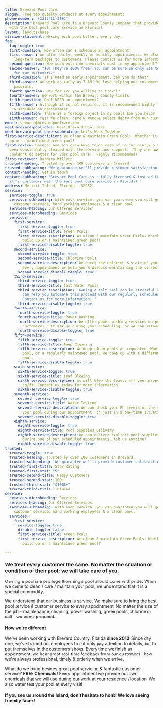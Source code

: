 ```yaml
---
title: Brevard Pool Care
slogan: Free top quality products at every appointment!
phone-number: "(321)412-5983"
description: Brevard Pool Care is a Brevard County Company that provides it's customers
  with the best pool care service in Florida!
layout: layouts/base
mission-statement: Making each pool better, every day.
faq:
  faq-toggle: true
  first-question: How often can I schedule an appointment?
  first-answer: We offer daily, weekly or monthly appointments. We also offer select
    long-term packages to customers. Please contact us for more information.
  second-question: How much extra do chemicals cost in my appointment?
  second-answer: "$0! They're 100% free! You can be sure we only use top quality products
    for our customers."
  third-question: If I need an early appointment, can you do that?
  third-answer: We work as early as 7 AM! We love helping our customers as early as
    possible.
  fourth-question: How far are you willing to travel?
  fourth-answer: We work within the Brevard County limits.
  fifth-question: Do I NEED an appointment?
  fifth-answer: Although it is not required, it is recommended highly to contact us
    & schedule an appointment.
  sixth-question: There is a foreign object in my pool! Can you help?
  sixth-answer: Yes! We clean, care & remove select debry from our customer's pools!
email: spencer@brevardpoolcare.com
meet-brevard-pool-care: Meet Brevard Pool Care
meet-brevard-pool-care-subheading: Let's Work Together
first-service-description: We clean & maintain Green Pools. Whether it's algae build
  up or a maintained green pool!
first-review: Spencer and his crew have taken care of us for nearly 5 years and we've
  been consistently pleased with the service and support.  They are awesome  and you
  couldn't do better for your pool care!  Highly recommended!
first-reviewer: Barbara Willett
trusted-heading: Trusted by over 100 customers in Brevard.
trusted-subheading: 'We guarantee we''ll provide customer satisfaction! '
contact-heading: Get in touch
contact-subheading: 'Brevard Pool Care is a fully licensed & insured LLC that provides
  it''s customers with the best pool care service in Florida! '
address: Merritt Island, Florida - 32952.
service:
  services-toggle: true
  services-subheading: With each service, you can guarantee you will get top notch
    customer service, hard working employees & a clean pool.
  services-heading: Our Offered Services
  services-microheading: Services
  services:
    first-service:
      first-service-toggle: true
      first-service-title: Green Pools
      first-service-description: We clean & maintain Green Pools. Whether it's algae
        build up or a maintained green pool!
      first-service-disable-toggle: true
    second-service:
      second-service-toggle: true
      second-service-title: Chlorine Pools
      second-service-description: We check the chlorine & state of your pool. During
        every appointment we help you & discuss maintaining the correct chlorine levels.
      second-service-disable-toggle: true
    third-service:
      third-service-toggle: true
      third-service-title: Salt Water Pools
      third-service-description: 'Owning a salt pool can be stressful or tedious. We
        can help you automate this process with our regularly scheduled appointments.
        Contact us for more information! '
      third-service-disable-toggle: true
    fourth-service:
      fourth-service-toggle: true
      fourth-service-title: Power Washing
      fourth-service-description: We offer power washing services on pools to all our
        customers! Just ask us during your scheduling, or we can assess it on the spot.
      fourth-service-disable-toggle: true
    fifth-service:
      fifth-service-toggle: true
      fifth-service-title: Deep Cleaning
      fifth-service-description: We deep clean pools as requested. Whether it's an abandoned
        pool, or a regularly maintened pool. We come up with a different plan for each
        pool.
      fifth-service-disable-toggle: true
    sixth-service:
      sixth-service-toggle: true
      sixth-service-title: Leaf Blowing
      sixth-service-description: We will blow the leaves off your property. Priced per
        sq/ft. Contact us today for more information.
      sixth-service-disable-toggle: true
    seventh-service:
      seventh-service-toggle: true
      seventh-service-title: Water Testing
      seventh-service-description: We can check your Ph levels or the salt levels of
        your pool during our appointment, or just in a one-time situation.
      seventh-service-disable-toggle: true
    eighth-service:
      eighth-service-toggle: true
      eighth-service-title: Pool Supplies Delivery
      eighth-service-description: We can deliver explicit pool supplies to you, only
        during one of our scheduled appointments. Ask us anytime!
      eighth-service-disable-toggle: true
trusted:
  trusted-toggle: true
  trusted-heading: Trusted by over 100 customers in Brevard.
  trusted-subheading: 'We guarantee we''ll provide customer satisfaction! '
  trusted-first-title: Star Rating
  trusted-first-stat: "5"
  trusted-second-title: Happy Customers
  trusted-second-stat: 100+
  trusted-third-stat: "$100k+"
  trusted-third-title: Insured
service:
  services-microheading: Services
  services-heading: Our Offered Services
  services-subheading: With each service, you can guarantee you will get top notch
    customer service, hard working employees & a clean pool.
  services:
    first-service:
      service-toggle: true
      disable-toggle: false
      first-service-title: Green Pools
      first-service-description: We clean & maintain Green Pools. Whether it's algae
        build up or a maintained green pool!

---
```

### We treat every customer the same. No matter the situation or condition of their pool; we will take care of you.

Owning a pool is a privilege & owning a pool should come with pride. When we come to clean / care / maintain your pool, we understand that it is a special commodity. 

We understand that our business is service. We make sure to bring the best pool service & customer service to every appointment! No matter the size of the job - maintenance, cleaning, power washing, green pools, chlorine or salt - we come prepared.

#### How we're different

We've been working with Brevard Country, Florida **since 2012**! Since day one, we've trained our employees to not only pay attention to details, but to put themselves in the customers shoes. Every time we finish an appointment, we hear great real-time feedback from our customers : how we're always professional, timely & orderly when we arrive.

What do we bring besides great pool servicing & fantastic customer service? **FREE Chemicals!** Every appointment we provide our own chemicals that we will use during our work at your residence / location. We also water test your pool at every visit!

#### If you see us around the Island, don't hesitate to honk! We love seeing friendly faces!